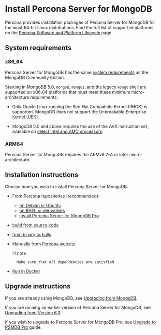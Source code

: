 # Install Percona Server for MongoDB

Percona provides installation packages of Percona Server for MongoDB for the most 64-bit Linux distributions. Find the full list of supported platforms on the [Percona Software and Platform Lifecycle](https://www.percona.com/services/policies/percona-software-platform-lifecycle#mongodb) page.

## System requirements

### x86_64

Percona Server for MongoDB has the same [system requirements](https://www.mongodb.com/docs/v6.0/administration/production-notes/#x86_64) as the MongoDB Community Edition.

Starting in MongoDB 5.0, `mongod`, `mongos`, and the legacy `mongo` shell are supported on x86_64 platforms that must meet these minimum micro-architecture requirements:

* Only Oracle Linux running the Red Hat Compatible Kernel (RHCK) is supported. MongoDB does not support the Unbreakable Enterprise Kernel (UEK).

* MongoDB 5.0 and above requires the use of the AVX instruction set, available on 
[select Intel and AMD processors](https://en.wikipedia.org/wiki/Advanced_Vector_Extensions#CPUs_with_AVX). 

### ARM64

Percona Server for MongoDB requires the ARMv8.2-A or later micro-architecture.

## Installation instructions

Choose how you wish to install Percona Server for MongoDB:

* From Percona repositories (recommended):

    * [on Debian or Ubuntu](apt.md#apt)
    * [on RHEL or derivatives](yum.md#yum)
    * [install Percona Server for MongoDB Pro](install-pro.md)

* [build from source code](source.md)
* [from binary tarballs](tarball.md)
* Manually from [Percona website](https://www.percona.com/downloads/percona-server-mongodb-7.0/)
   
    !!! note

        Make sure that all dependencies are satisfied.

* [Run in Docker](docker.md)


## Upgrade instructions

If you are already using MongoDB, see [Upgrading from MongoDB](upgrade-from-mongodb.md).

If you are running an earlier version of Percona Server for MongoDB, see [Upgrading from Version 6.0](upgrade-from-60.md).

If you wish to upgrade to Percona Server for MongoDB Pro, see [Upgrade to PSMDB Pro](update-pro.md) guide. 

